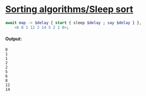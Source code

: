 [1]: https://rosettacode.org/wiki/Sorting_algorithms/Sleep_sort

# [Sorting algorithms/Sleep sort][1]

```raku
await map -> $delay { start { sleep $delay ; say $delay } },
    <6 8 1 12 2 14 5 2 1 0>;
```

#### Output:
```
0
1
1
2
2
5
6
8
12
14
```